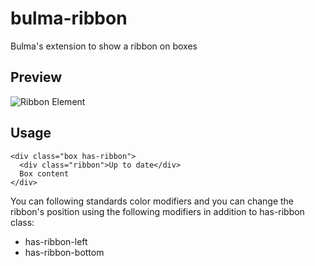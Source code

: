 # bulma-ribbon
Bulma's extension to show a ribbon on boxes

Preview
---
![Ribbon Element](https://img15.hostingpics.net/pics/698692ScreenShot20170725at211547.png)

Usage
---
```
<div class="box has-ribbon">
  <div class="ribbon">Up to date</div>
  Box content
</div>
```

You can following standards color modifiers and you can change the ribbon's position using the following modifiers in addition to has-ribbon class:
- has-ribbon-left
- has-ribbon-bottom
